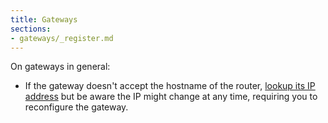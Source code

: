 ```yaml
---
title: Gateways
sections:
- gateways/_register.md
---
```


On gateways in general:

- If the gateway doesn't accept the hostname of the router, [lookup its IP address](http://whatismyipaddress.com/hostname-ip) but be aware the IP might change at any time, requiring you to reconfigure the gateway.
